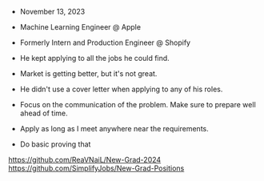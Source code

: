 
- November 13, 2023


- Machine Learning Engineer @ Apple
- Formerly Intern and Production Engineer @ Shopify

- He kept applying to all the jobs he could find.

- Market is getting better, but it's not great. 

- He didn't use a cover letter when applying to any of his roles.

- Focus on the communication of the problem. Make sure to prepare well ahead of time.
- Apply as long as I meet anywhere near the requirements.

- Do basic proving that 




https://github.com/ReaVNaiL/New-Grad-2024
https://github.com/SimplifyJobs/New-Grad-Positions